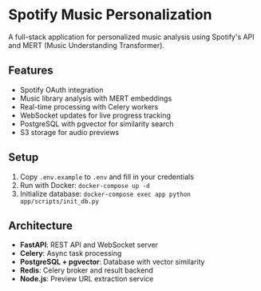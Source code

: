 # Spotify Music Personalization

A full-stack application for personalized music analysis using Spotify's API and MERT (Music Understanding Transformer).

## Features

- Spotify OAuth integration
- Music library analysis with MERT embeddings
- Real-time processing with Celery workers
- WebSocket updates for live progress tracking
- PostgreSQL with pgvector for similarity search
- S3 storage for audio previews

## Setup

1. Copy `.env.example` to `.env` and fill in your credentials
2. Run with Docker: `docker-compose up -d`
3. Initialize database: `docker-compose exec app python app/scripts/init_db.py`

## Architecture

- **FastAPI**: REST API and WebSocket server
- **Celery**: Async task processing
- **PostgreSQL + pgvector**: Database with vector similarity
- **Redis**: Celery broker and result backend
- **Node.js**: Preview URL extraction service
